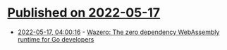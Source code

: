 # [Published on 2022-05-17](index.md)

* [2022-05-17, 04:00:16](https://news.ycombinator.com/item?id=31405890) - [Wazero: The zero dependency WebAssembly runtime for Go developers](https://github.com/tetratelabs/wazero)
